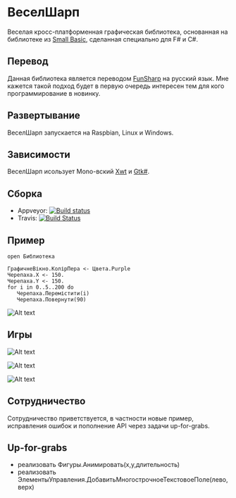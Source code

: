 # ВеселШарп
Веселая кросс-платформенная графическая библиотека, основанная на библиотеке из [Small Basic](http://smallbasic.com/), сделанная специально для F# и C#.

## Перевод

Данная библиотека является переводом [FunSharp](https://github.com/ptrelford/FunSharp) на русский язык. Мне кажется такой подход будет в первую очередь интересен тем для кого программирование в новинку.

## Развертывание

ВеселШарп запускается на Raspbian, Linux и Windows.

## Зависимости

ВеселШарп исользует Mono-вский [Xwt](https://github.com/mono/xwt) и [Gtk#](http://www.mono-project.com/docs/gui/gtksharp/).

## Сборка

* Appveyor: [![Build status](https://ci.appveyor.com/api/projects/status/94dkcwcrkwhj06vj?svg=true)](https://ci.appveyor.com/project/ptrelford/funsharp)
* Travis: [![Build Status](https://travis-ci.org/ptrelford/FunSharp.png?branch=master)](https://travis-ci.org/ptrelford/FunSharp/)

## Пример

```F#
open Библиотека

ГрафичнеВікно.КолірПера <- Цвета.Purple
Черепаха.X <- 150.
Черепаха.Y <- 150.
for i in 0..5..200 do
   Черепаха.Перемістити(i)
   Черепаха.Повернути(90)
```
![Alt text](http://trelford.com/FunSharp/Turtle_Example.png "Пример Черепахи")

## Игры

![Alt text](http://trelford.com/FunSharp/1942.png "1942")

![Alt text](http://trelford.com/FunSharp/Asteroids.png "Астероиды")

![Alt text](http://trelford.com/FunSharp/Tetris.png "Тетрис")

## Сотрудничество

Сотрудничество приветствуется, в частности новые пример, исправления ошибок и пополнение API через задачи up-for-grabs.

## Up-for-grabs

- реализовать Фигуры.Анимировать(x,y,длительность)
- реализовать ЭлементыУправления.ДобавитьМногострочноеТекстовоеПоле(лево,верх)
